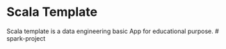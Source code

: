 # Scala Template

Scala template is a data engineering basic App for educational purpose.
#   s p a r k - p r o j e c t  
 